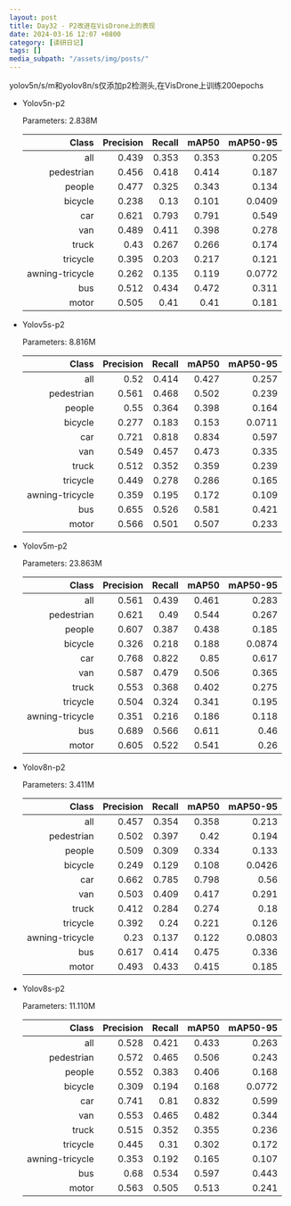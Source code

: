 ```yaml
---
layout: post
title: Day32 - P2改进在VisDrone上的表现
date: 2024-03-16 12:07 +0800
category: [读研日记]
tags: []
media_subpath: "/assets/img/posts/"
---
```


yolov5n/s/m和yolov8n/s仅添加p2检测头,在VisDrone上训练200epochs

- Yolov5n-p2

    Parameters: 2.838M

    |                Class|  Precision|     Recall|      mAP50|   mAP50-95|
    |                 ---:|       ---:|       ---:|       ---:|       ---:|
    |                  all|      0.439|      0.353|      0.353|      0.205|
    |           pedestrian|      0.456|      0.418|      0.414|      0.187|
    |               people|      0.477|      0.325|      0.343|      0.134|
    |              bicycle|      0.238|       0.13|      0.101|     0.0409|
    |                  car|      0.621|      0.793|      0.791|      0.549|
    |                  van|      0.489|      0.411|      0.398|      0.278|
    |                truck|       0.43|      0.267|      0.266|      0.174|
    |             tricycle|      0.395|      0.203|      0.217|      0.121|
    |      awning-tricycle|      0.262|      0.135|      0.119|     0.0772|
    |                  bus|      0.512|      0.434|      0.472|      0.311|
    |                motor|      0.505|       0.41|       0.41|      0.181|

- Yolov5s-p2

    Parameters: 8.816M

    |                Class|  Precision|     Recall|      mAP50|   mAP50-95|
    |                 ---:|       ---:|       ---:|       ---:|       ---:|
    |                  all|       0.52|      0.414|      0.427|      0.257|
    |           pedestrian|      0.561|      0.468|      0.502|      0.239|
    |               people|       0.55|      0.364|      0.398|      0.164|
    |              bicycle|      0.277|      0.183|      0.153|     0.0711|
    |                  car|      0.721|      0.818|      0.834|      0.597|
    |                  van|      0.549|      0.457|      0.473|      0.335|
    |                truck|      0.512|      0.352|      0.359|      0.239|
    |             tricycle|      0.449|      0.278|      0.286|      0.165|
    |      awning-tricycle|      0.359|      0.195|      0.172|      0.109|
    |                  bus|      0.655|      0.526|      0.581|      0.421|
    |                motor|      0.566|      0.501|      0.507|      0.233|

- Yolov5m-p2

    Parameters: 23.863M

    |                Class|  Precision|     Recall|      mAP50|   mAP50-95|
    |                 ---:|       ---:|       ---:|       ---:|       ---:|
    |                  all|      0.561|      0.439|      0.461|      0.283|
    |           pedestrian|      0.621|       0.49|      0.544|      0.267|
    |               people|      0.607|      0.387|      0.438|      0.185|
    |              bicycle|      0.326|      0.218|      0.188|     0.0874|
    |                  car|      0.768|      0.822|       0.85|      0.617|
    |                  van|      0.587|      0.479|      0.506|      0.365|
    |                truck|      0.553|      0.368|      0.402|      0.275|
    |             tricycle|      0.504|      0.324|      0.341|      0.195|
    |      awning-tricycle|      0.351|      0.216|      0.186|      0.118|
    |                  bus|      0.689|      0.566|      0.611|       0.46|
    |                motor|      0.605|      0.522|      0.541|       0.26|

- Yolov8n-p2

    Parameters: 3.411M

    |                Class|  Precision|     Recall|      mAP50|   mAP50-95|
    |                 ---:|       ---:|       ---:|       ---:|       ---:|
    |                  all|      0.457|      0.354|      0.358|      0.213|
    |           pedestrian|      0.502|      0.397|       0.42|      0.194|
    |               people|      0.509|      0.309|      0.334|      0.133|
    |              bicycle|      0.249|      0.129|      0.108|     0.0426|
    |                  car|      0.662|      0.785|      0.798|       0.56|
    |                  van|      0.503|      0.409|      0.417|      0.291|
    |                truck|      0.412|      0.284|      0.274|       0.18|
    |             tricycle|      0.392|       0.24|      0.221|      0.126|
    |      awning-tricycle|       0.23|      0.137|      0.122|     0.0803|
    |                  bus|      0.617|      0.414|      0.475|      0.336|
    |                motor|      0.493|      0.433|      0.415|      0.185|

- Yolov8s-p2

    Parameters: 11.110M

    |                Class|  Precision|     Recall|      mAP50|   mAP50-95|
    |                 ---:|       ---:|       ---:|       ---:|       ---:|
    |                  all|      0.528|      0.421|      0.433|      0.263|
    |           pedestrian|      0.572|      0.465|      0.506|      0.243|
    |               people|      0.552|      0.383|      0.406|      0.168|
    |              bicycle|      0.309|      0.194|      0.168|     0.0772|
    |                  car|      0.741|       0.81|      0.832|      0.599|
    |                  van|      0.553|      0.465|      0.482|      0.344|
    |                truck|      0.515|      0.352|      0.355|      0.236|
    |             tricycle|      0.445|       0.31|      0.302|      0.172|
    |      awning-tricycle|      0.353|      0.192|      0.165|      0.107|
    |                  bus|       0.68|      0.534|      0.597|      0.443|
    |                motor|      0.563|      0.505|      0.513|      0.241|
